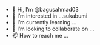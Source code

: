 - 👋 Hi, I’m @bagusahmad03
- 👀 I’m interested in ...sukabumi
- 🌱 I’m currently learning ... 
- 💞️ I’m looking to collaborate on ...
- 📫 How to reach me ...

<!---
bagusahmad03/bagusahmad03 is a ✨ special ✨ repository because its `README.md` (this file) appears on your GitHub profile.
You can click the Preview link to take a look at your changes.
--->
